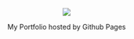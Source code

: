 <div align="center">
  <a target="_blank" rel="noreferrer"><img src="https://img.shields.io/github/last-commit/AnEvilBrit/anevilbrit.github.io/main?style=for-the-badge&logo=github&labelColor=222&color=0063cf"/></a> 
  <p>My Portfolio hosted by Github Pages</p>
</div>
